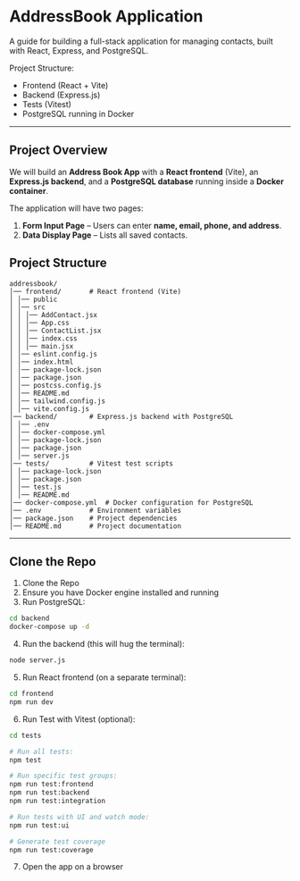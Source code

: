 # AddressBook Application

A guide for building a full-stack application for managing contacts, built with React, Express, and PostgreSQL.

Project Structure:
  - Frontend (React + Vite)
  - Backend (Express.js)
  - Tests (Vitest)
  - PostgreSQL running in Docker

---

## **Project Overview**
We will build an **Address Book App** with a **React frontend** (Vite), an **Express.js backend**, and a **PostgreSQL database** running inside a **Docker container**.  

The application will have two pages:  
1. **Form Input Page** – Users can enter **name, email, phone, and address**.  
2. **Data Display Page** – Lists all saved contacts.

## **Project Structure**
```
addressbook/
│── frontend/       # React frontend (Vite)
│ │── public
│ │── src
│ │ │── AddContact.jsx
│ │ │── App.css
│ │ │── ContactList.jsx
│ │ │── index.css
│ │ │── main.jsx
│ │── eslint.config.js
│ │── index.html
│ │── package-lock.json
│ │── package.json
│ │── postcss.config.js
│ │── README.md
│ │── tailwind.config.js
│ │── vite.config.js
│── backend/        # Express.js backend with PostgreSQL
│ │── .env
│ │── docker-compose.yml
│ │── package-lock.json
│ │── package.json
│ │── server.js
│── tests/          # Vitest test scripts
│ │── package-lock.json
│ │── package.json
│ │── test.js
│ │── README.md
│── docker-compose.yml  # Docker configuration for PostgreSQL
│── .env            # Environment variables
│── package.json    # Project dependencies
│── README.md       # Project documentation
```

---

## **Clone the Repo**

1. Clone the Repo
2. Ensure you have Docker engine installed and running
3. Run PostgreSQL:

```bash
cd backend
docker-compose up -d
```

4. Run the backend (this will hug the terminal):

```bash
node server.js
```

5. Run React frontend (on a separate terminal):

```bash
cd frontend
npm run dev
```

6. Run Test with Vitest (optional):

```bash
cd tests

# Run all tests:
npm test

# Run specific test groups:
npm run test:frontend
npm run test:backend
npm run test:integration

# Run tests with UI and watch mode:
npm run test:ui

# Generate test coverage
npm run test:coverage
```

7. Open the app on a browser